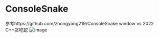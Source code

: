 # ConsoleSnake
参考https://github.com/zhongyang219/ConsoleSnake
window vs 2022 
C++贪吃蛇
![image](https://user-images.githubusercontent.com/73595318/227099079-b1cc2f95-0b40-458e-9148-927bfc3b636b.png)

